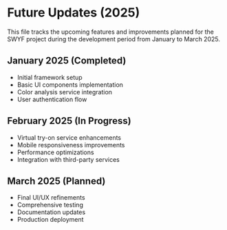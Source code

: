 # Future Updates (2025)

This file tracks the upcoming features and improvements planned for the SWYF project during the development period from January to March 2025.

## January 2025 (Completed)
- Initial framework setup
- Basic UI components implementation
- Color analysis service integration
- User authentication flow

## February 2025 (In Progress)
- Virtual try-on service enhancements
- Mobile responsiveness improvements
- Performance optimizations
- Integration with third-party services

## March 2025 (Planned)
- Final UI/UX refinements
- Comprehensive testing
- Documentation updates
- Production deployment
